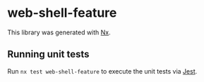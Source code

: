 # web-shell-feature

This library was generated with [Nx](https://nx.dev).

## Running unit tests

Run `nx test web-shell-feature` to execute the unit tests via [Jest](https://jestjs.io).
